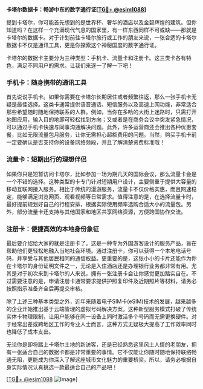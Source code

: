 **卡塔尔数据卡：畅游中东的数字通行证[[TG💪+ @esim1088](https://t.me/s/esim1088)]**

提到卡塔尔，你可能首先想到的是世界杯、奢华的酒店以及金碧辉煌的建筑。但你知道吗？在这样一个充满现代气息的国家里，有一样东西同样不可或缺——那就是卡塔尔的数据卡。对于计划前往卡塔尔旅行或工作的朋友来说，一张合适的卡塔尔数据卡不仅是通讯工具，更是你探索这个神秘国度的数字通行证。

卡塔尔的数据卡主要分为三种类型：手机卡、流量卡和注册卡。这三类卡各有特色，满足不同用户的需求。让我们来逐一了解一下吧！

### 手机卡：随身携带的通讯工具

首先说说手机卡。如果你需要在卡塔尔长期居住或者频繁往返，那么一张手机卡无疑是最佳选择。这类卡通常提供语音通话、短信服务以及高速上网功能，非常适合那些希望随时随地保持联系的人群。例如，当你在多哈的大街上迷路时，只需打开地图应用，输入目的地即可轻松找到方向；又或者是在商务会议中突发紧急情况，可以通过手机卡快速与同事沟通解决问题。此外，许多运营商还会推出各种优惠套餐，比如无限流量包月服务，让你无需担心超额费用的问题。当然，购买手机卡前一定要确认是否支持你的设备网络频段，并且了解清楚资费标准哦！

### 流量卡：短期出行的理想伴侣

如果你只是短暂访问卡塔尔，比如参加一场为期几天的国际会议，那么流量卡会是一个不错的选择。这种类型的卡专门针对短期用户设计，主要侧重于提供大容量的移动互联网接入服务。相比于传统的漫游服务，流量卡不仅价格实惠，而且网速稳定，能够满足浏览网页、观看视频等日常需求。值得注意的是，在选择流量卡时，最好提前规划好自己的行程安排，根据实际使用频率选购合适大小的流量包。另外，部分流量卡还支持与其他国家和地区共享网络资源，方便跨国协作交流。

### 注册卡：便捷高效的本地身份象征

最后要介绍给大家的就是注册卡了。这是一种专为外国游客设计的服务产品，旨在帮助他们更轻松地融入当地社会环境。通过注册卡，你可以获得一个本地电话号码，并享受与其他居民相同的通信权益。更重要的是，这张小小的卡片还能作为你在卡塔尔的身份证明文件之一，无论是入住酒店还是办理银行业务都非常有用。尤其是对于初次来到卡塔尔的人来说，拥有一张注册卡会让你感觉更加踏实自在。不过需要注意的是，申请注册卡通常要求提供护照复印件及近期照片等材料，请务必按照指示准备齐全后再提交审核。

除了上述三种基本类型之外，近年来随着电子SIM卡(eSIM)技术的发展，越来越多的企业开始推出基于云端管理的虚拟号码解决方案。这种新型服务模式打破了传统实体卡物理限制，让用户能够在同一设备上同时激活多个号码而无需更换硬件。对于经常出差或跨地区工作的专业人士而言，这种方式无疑极大提高了工作效率同时也降低了成本支出。

无论你是即将踏上卡塔尔土地的新访客，还是已经熟悉这里风土人情的老朋友，拥有一张适合自己的数据卡都是非常重要的事情。它不仅能让你随时随地保持联络畅通无阻，更能成为你深入了解这座城市文化魅力的重要桥梁。所以，请务必根据自身实际情况认真挑选一款最适合自己的产品吧！

[[TG💪+ @esim1088](https://t.me/s/esim1088) ![Image](https://i.postimg.cc/4NQfJmqS/Snipaste-2025-05-13-00-14-12.png)]